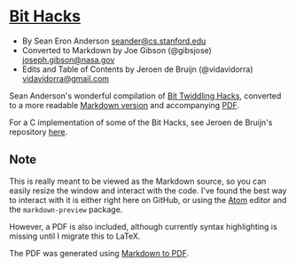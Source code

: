 # [Bit Hacks](http://graphics.stanford.edu/~seander/bithacks.html)
* By Sean Eron Anderson [seander@cs.stanford.edu](mailto:seander@cs.stanford.edu)
* Converted to Markdown by Joe Gibson (@gibsjose) [joseph.gibson@nasa.gov](mailto:joseph.gibson@nasa.gov)
* Edits and Table of Contents by Jeroen de Bruijn (@vidavidorra) [vidavidorra@gmail.com](mailto:vidavidorra@gmail.com)

Sean Anderson's wonderful compilation of [Bit Twiddling Hacks](http://graphics.stanford.edu/~seander/bithacks.html), converted to a more readable [Markdown version](BitHacks.md) and accompanying [PDF](BitHacks.pdf).

For a C implementation of some of the Bit Hacks, see Jeroen de Bruijn's repository [here](https://github.com/vidavidorra/BitOperations).

## Note
This is really meant to be viewed as the Markdown source, so you can easily resize the window and interact with the code. I've found the best way to interact with it is either right here on GitHub, or using the [Atom](https://atom.io/) editor and the `markdown-preview` package.

However, a PDF is also included, although currently syntax highlighting is missing until I migrate this to LaTeX.

The PDF was generated using [Markdown to PDF](http://markdowntopdf.com).
